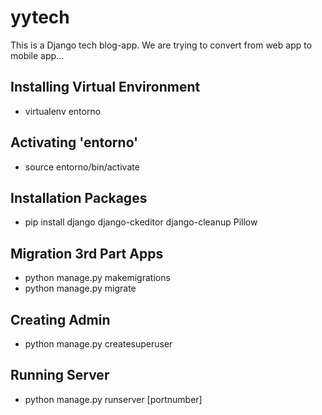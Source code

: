 # yytech
This is a Django tech blog-app. We are trying to convert from web app to mobile app...
## Installing Virtual Environment 
- virtualenv entorno
## Activating 'entorno'
- source entorno/bin/activate
## Installation Packages
- pip install django
              django-ckeditor
              django-cleanup
              Pillow 
## Migration 3rd Part Apps
- python manage.py makemigrations
- python manage.py migrate
## Creating Admin
- python manage.py createsuperuser
## Running Server
- python manage.py runserver [portnumber]

